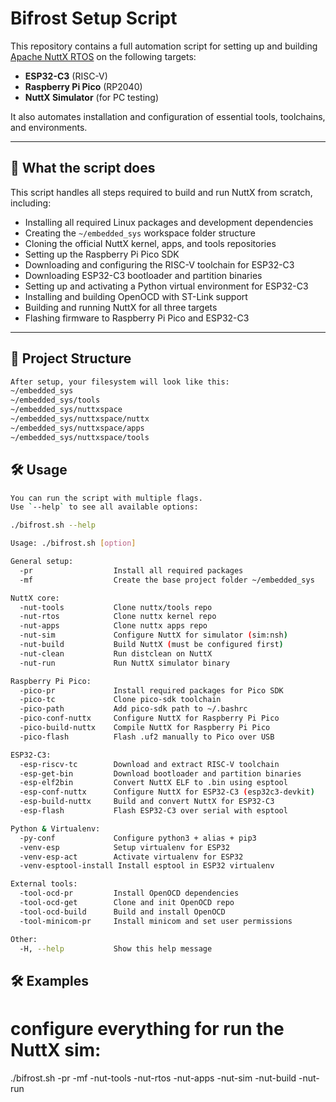 # Bifrost Setup Script

This repository contains a full automation script for setting up and building [Apache NuttX RTOS](https://nuttx.apache.org/) on the following targets:

- **ESP32-C3** (RISC-V)
- **Raspberry Pi Pico** (RP2040)
- **NuttX Simulator** (for PC testing)

It also automates installation and configuration of essential tools, toolchains, and environments.

---

## 🔧 What the script does

This script handles all steps required to build and run NuttX from scratch, including:

- Installing all required Linux packages and development dependencies
- Creating the `~/embedded_sys` workspace folder structure
- Cloning the official NuttX kernel, apps, and tools repositories
- Setting up the Raspberry Pi Pico SDK
- Downloading and configuring the RISC-V toolchain for ESP32-C3
- Downloading ESP32-C3 bootloader and partition binaries
- Setting up and activating a Python virtual environment for ESP32-C3
- Installing and building OpenOCD with ST-Link support
- Building and running NuttX for all three targets
- Flashing firmware to Raspberry Pi Pico and ESP32-C3

---

## 📁 Project Structure
```bash
After setup, your filesystem will look like this:
~/embedded_sys
~/embedded_sys/tools
~/embedded_sys/nuttxspace
~/embedded_sys/nuttxspace/nuttx
~/embedded_sys/nuttxspace/apps
~/embedded_sys/nuttxspace/tools
```


## 🛠️ Usage
```bash
You can run the script with multiple flags.  
Use `--help` to see all available options:

./bifrost.sh --help

Usage: ./bifrost.sh [option]

General setup:
  -pr                  Install all required packages
  -mf                  Create the base project folder ~/embedded_sys

NuttX core:
  -nut-tools           Clone nuttx/tools repo
  -nut-rtos            Clone nuttx kernel repo
  -nut-apps            Clone nuttx apps repo
  -nut-sim             Configure NuttX for simulator (sim:nsh)
  -nut-build           Build NuttX (must be configured first)
  -nut-clean           Run distclean on NuttX
  -nut-run             Run NuttX simulator binary

Raspberry Pi Pico:
  -pico-pr             Install required packages for Pico SDK
  -pico-tc             Clone pico-sdk toolchain
  -pico-path           Add pico-sdk path to ~/.bashrc
  -pico-conf-nuttx     Configure NuttX for Raspberry Pi Pico
  -pico-build-nuttx    Compile NuttX for Raspberry Pi Pico
  -pico-flash          Flash .uf2 manually to Pico over USB

ESP32-C3:
  -esp-riscv-tc        Download and extract RISC-V toolchain
  -esp-get-bin         Download bootloader and partition binaries
  -esp-elf2bin         Convert NuttX ELF to .bin using esptool
  -esp-conf-nuttx      Configure NuttX for ESP32-C3 (esp32c3-devkit)
  -esp-build-nuttx     Build and convert NuttX for ESP32-C3
  -esp-flash           Flash ESP32-C3 over serial with esptool

Python & Virtualenv:
  -py-conf             Configure python3 + alias + pip3
  -venv-esp            Setup virtualenv for ESP32
  -venv-esp-act        Activate virtualenv for ESP32
  -venv-esptool-install Install esptool in ESP32 virtualenv

External tools:
  -tool-ocd-pr         Install OpenOCD dependencies
  -tool-ocd-get        Clone and init OpenOCD repo
  -tool-ocd-build      Build and install OpenOCD
  -tool-minicom-pr     Install minicom and set user permissions

Other:
  -H, --help           Show this help message
```



## 🛠️ Examples


# configure everything for run the NuttX sim:
./bifrost.sh -pr -mf -nut-tools -nut-rtos -nut-apps -nut-sim -nut-build -nut-run

